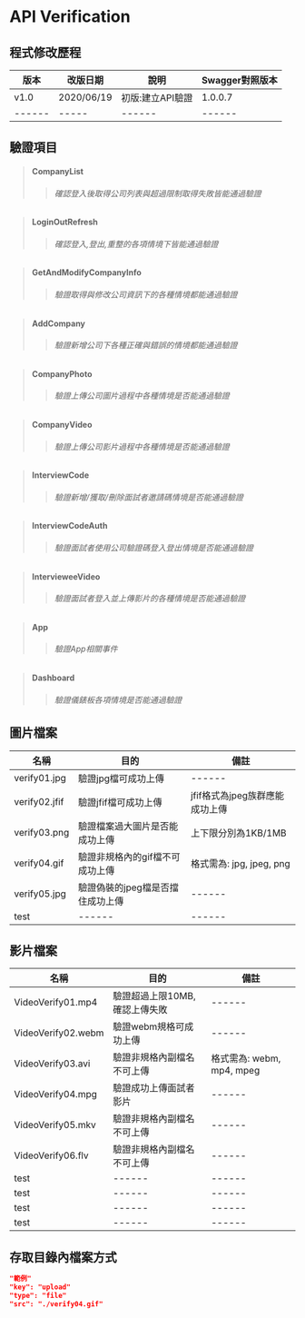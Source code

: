 # **API Verification**
## 程式修改歷程 
| 版本 | 改版日期 | 說明 | Swagger對照版本 |
| ------ | ----- | ------ | ------ |
| v1.0 | 2020/06/19 | 初版:建立API驗證 | 1.0.0.7 |
| ------ | ----- | ------ | ------ |


## 驗證項目
> #### CompanyList
>> ###### 確認登入後取得公司列表與超過限制取得失敗皆能通過驗證

> #### LoginOutRefresh
>> ###### 確認登入,登出,重整的各項情境下皆能通過驗證

> #### GetAndModifyCompanyInfo
>> ###### 驗證取得與修改公司資訊下的各種情境都能通過驗證

> #### AddCompany
>> ###### 驗證新增公司下各種正確與錯誤的情境都能通過驗證

> #### CompanyPhoto
>> ###### 驗證上傳公司圖片過程中各種情境是否能通過驗證

> #### CompanyVideo
>> ###### 驗證上傳公司影片過程中各種情境是否能通過驗證

> #### InterviewCode
>> ###### 驗證新增/獲取/刪除面試者邀請碼情境是否能通過驗證

> #### InterviewCodeAuth
>> ###### 驗證面試者使用公司驗證碼登入登出情境是否能通過驗證

> #### IntervieweeVideo
>> ###### 驗證面試者登入並上傳影片的各種情境是否能通過驗證

> #### App
>> ###### 驗證App相關事件

> #### Dashboard
>> ###### 驗證儀錶板各項情境是否能通過驗證


## 圖片檔案
| 名稱 | 目的 | 備註 |
| ------ | ------ | ------ |
| verify01.jpg | 驗證jpg檔可成功上傳 | ------ |
| verify02.jfif | 驗證jfif檔可成功上傳 | jfif格式為jpeg族群應能成功上傳 |
| verify03.png |  驗證檔案過大圖片是否能成功上傳 | 上下限分別為1KB/1MB |
| verify04.gif |  驗證非規格內的gif檔不可成功上傳 | 格式需為: jpg, jpeg, png |
| verify05.jpg |  驗證偽裝的jpeg檔是否擋住成功上傳 | ------ |
| test |  ------ | ------ |


## 影片檔案
| 名稱 | 目的 | 備註 |
| ------ | ------ | ------ |
| VideoVerify01.mp4 | 驗證超過上限10MB,確認上傳失敗 | ------ |
| VideoVerify02.webm |  驗證webm規格可成功上傳 | ------ |
| VideoVerify03.avi |  驗證非規格內副檔名不可上傳 | 格式需為: webm, mp4, mpeg |
| VideoVerify04.mpg |  驗證成功上傳面試者影片 | ------ |
| VideoVerify05.mkv |  驗證非規格內副檔名不可上傳 | ------ |
| VideoVerify06.flv |  驗證非規格內副檔名不可上傳 | ------ |
| test |  ------ | ------ |
| test |  ------ | ------ |
| test |  ------ | ------ |
| test |  ------ | ------ |


## 存取目錄內檔案方式 
```json
"範例"
"key": "upload"
"type": "file"
"src": "./verify04.gif"
```





